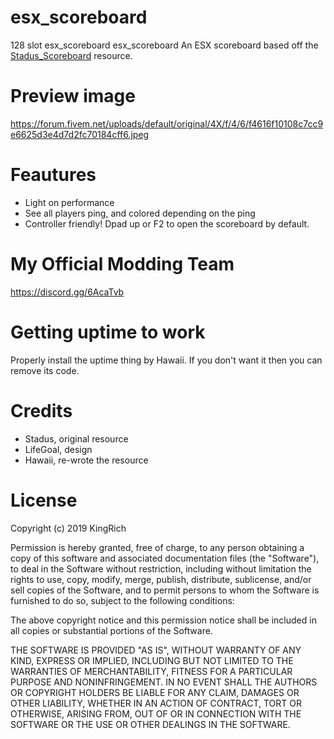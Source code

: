 # esx_scoreboard
128 slot esx_scoreboard
esx_scoreboard
An ESX scoreboard based off the [Stadus_Scoreboard](https://forum.fivem.net/t/release-esx-custom-scoreboard-with-jobs-online/84767) resource.

# Preview image
https://forum.fivem.net/uploads/default/original/4X/f/4/6/f4616f10108c7cc9e6625d3e4d7d2fc70184cff6.jpeg

# Feautures
- Light on performance
- See all players ping, and colored depending on the ping
- Controller friendly! Dpad up or F2 to open the scoreboard by default.

# My Official Modding Team
https://discord.gg/6AcaTvb

# Getting uptime to work
Properly install the uptime thing by Hawaii. If you don't want it then you can remove its code.

# Credits
- Stadus, original resource
- LifeGoal, design
- Hawaii, re-wrote the resource

# License

Copyright (c) 2019 KingRich

Permission is hereby granted, free of charge, to any person obtaining a copy of this software and associated documentation files (the "Software"), to deal in the Software without restriction, including without limitation the rights to use, copy, modify, merge, publish, distribute, sublicense, and/or sell copies of the Software, and to permit persons to whom the Software is furnished to do so, subject to the following conditions:

The above copyright notice and this permission notice shall be included in all copies or substantial portions of the Software.

THE SOFTWARE IS PROVIDED "AS IS", WITHOUT WARRANTY OF ANY KIND, EXPRESS OR IMPLIED, INCLUDING BUT NOT LIMITED TO THE WARRANTIES OF MERCHANTABILITY, FITNESS FOR A PARTICULAR PURPOSE AND NONINFRINGEMENT. IN NO EVENT SHALL THE AUTHORS OR COPYRIGHT HOLDERS BE LIABLE FOR ANY CLAIM, DAMAGES OR OTHER LIABILITY, WHETHER IN AN ACTION OF CONTRACT, TORT OR OTHERWISE, ARISING FROM, OUT OF OR IN CONNECTION WITH THE SOFTWARE OR THE USE OR OTHER DEALINGS IN THE SOFTWARE.
